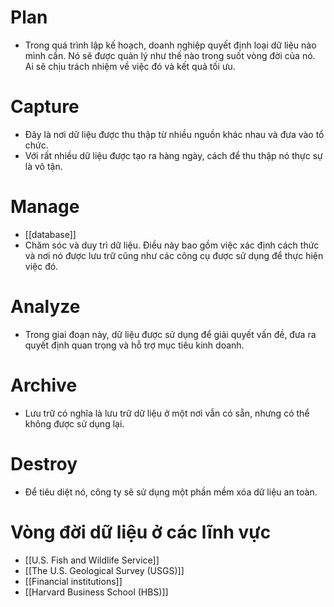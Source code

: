
# Plan
- Trong quá trình lập kế hoạch, doanh nghiệp quyết định loại dữ liệu nào mình cần. Nó sẽ được quản lý như thế nào trong suốt vòng đời của nó. Ai sẽ chịu trách nhiệm về việc đó và kết quả tối ưu.
# Capture
- Đây là nơi dữ liệu được thu thập từ nhiều nguồn khác nhau và đưa vào tổ chức. 
- Với rất nhiều dữ liệu được tạo ra hàng ngày, cách để thu thập nó thực sự là vô tận.
# Manage
- [[database]]
- Chăm sóc và duy trì dữ liệu. Điều này bao gồm việc xác định cách thức và nơi nó được lưu trữ cũng như các công cụ được sử dụng để thực hiện việc đó.
# Analyze
- Trong giai đoạn này, dữ liệu được sử dụng để giải quyết vấn đề, đưa ra quyết định quan trọng và hỗ trợ mục tiêu kinh doanh.
# Archive
- Lưu trữ có nghĩa là lưu trữ dữ liệu ở một nơi vẫn có sẵn, nhưng có thể không được sử dụng lại.
# Destroy
- Để tiêu diệt nó, công ty sẽ sử dụng một phần mềm xóa dữ liệu an toàn.

# Vòng đời dữ liệu ở các lĩnh vực
- [[U.S. Fish and Wildlife Service]]
- [[The U.S. Geological Survey (USGS)]]
- [[Financial institutions]]
- [[Harvard Business School (HBS)]]